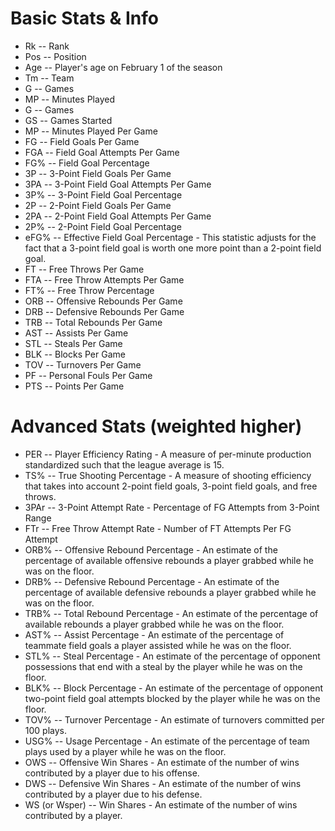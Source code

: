# Basic Stats & Info	
* Rk -- Rank	
* Pos -- Position	
* Age -- Player's age on February 1 of the season	
* Tm -- Team
* G -- Games	
* MP -- Minutes Played	
* G -- Games	
* GS -- Games Started	
* MP -- Minutes Played Per Game	
* FG -- Field Goals Per Game	
* FGA -- Field Goal Attempts Per Game	
* FG% -- Field Goal Percentage	
* 3P -- 3-Point Field Goals Per Game	
* 3PA -- 3-Point Field Goal Attempts Per Game	
* 3P% -- 3-Point Field Goal Percentage	
* 2P -- 2-Point Field Goals Per Game	
* 2PA -- 2-Point Field Goal Attempts Per Game	
* 2P% -- 2-Point Field Goal Percentage	
* eFG% -- Effective Field Goal Percentage	- This statistic adjusts for the fact that a 3-point field goal is worth one more point than a 2-point field goal.
* FT -- Free Throws Per Game	
* FTA -- Free Throw Attempts Per Game	
* FT% -- Free Throw Percentage	
* ORB -- Offensive Rebounds Per Game	
* DRB -- Defensive Rebounds Per Game	
* TRB -- Total Rebounds Per Game	
* AST -- Assists Per Game	
* STL -- Steals Per Game	
* BLK -- Blocks Per Game	
* TOV -- Turnovers Per Game	
* PF -- Personal Fouls Per Game	
* PTS -- Points Per Game	
	
# Advanced Stats (weighted higher)
* PER -- Player Efficiency Rating -	A measure of per-minute production standardized such that the league average is 15.
* TS% -- True Shooting Percentage -	A measure of shooting efficiency that takes into account 2-point field goals, 3-point field goals, and free throws.
* 3PAr -- 3-Point Attempt Rate - Percentage of FG Attempts from 3-Point Range
* FTr -- Free Throw Attempt Rate -	Number of FT Attempts Per FG Attempt
* ORB% -- Offensive Rebound Percentage -	An estimate of the percentage of available offensive rebounds a player grabbed while he was on the floor.
* DRB% -- Defensive Rebound Percentage -	An estimate of the percentage of available defensive rebounds a player grabbed while he was on the floor.
* TRB% -- Total Rebound Percentage -	An estimate of the percentage of available rebounds a player grabbed while he was on the floor.
* AST% -- Assist Percentage -	An estimate of the percentage of teammate field goals a player assisted while he was on the floor.
* STL% -- Steal Percentage -	An estimate of the percentage of opponent possessions that end with a steal by the player while he was on the floor.
* BLK% -- Block Percentage -	An estimate of the percentage of opponent two-point field goal attempts blocked by the player while he was on the floor.
* TOV% -- Turnover Percentage -	An estimate of turnovers committed per 100 plays.
* USG% -- Usage Percentage -	An estimate of the percentage of team plays used by a player while he was on the floor.
* OWS -- Offensive Win Shares -	An estimate of the number of wins contributed by a player due to his offense.
* DWS -- Defensive Win Shares -	An estimate of the number of wins contributed by a player due to his defense.
* WS (or Wsper) -- Win Shares -	An estimate of the number of wins contributed by a player.
